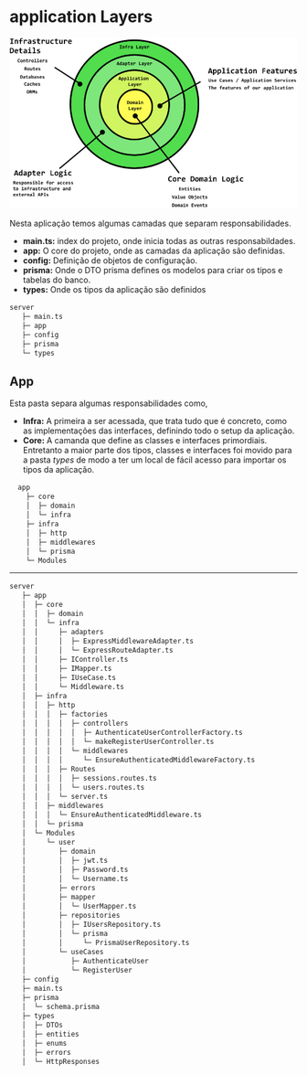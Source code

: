 # application Layers

![](Archtecture.jpg)

Nesta aplicação temos algumas camadas que separam responsabilidades.

*   **main.ts:** index do projeto, onde inicia todas as outras responsabildades.
*   **app:** O core do projeto, onde as camadas da aplicação são definidas.
*   **config:** Definição de objetos de configuração.
*   **prisma:** Onde o DTO prisma defines os modelos para criar os tipos e tabelas do banco.
*   **types:** Onde os tipos da aplicação são definidos

```
server
   ├─ main.ts
   ├─ app
   ├─ config
   ├─ prisma
   └─ types
```

## App
Esta pasta separa algumas responsabilidades como,

* **Infra:** A primeira a ser acessada, que trata tudo que é concreto, como as implementações das interfaces, definindo todo o setup da aplicação.
* **Core:** A camanda que define as classes e interfaces primordiais. Entretanto a maior parte dos tipos, classes e interfaces foi movido para a pasta *types* de modo a ter um local de fácil acesso para importar os tipos da aplicação.


```
  app
    ├─ core
    │  ├─ domain
    │  └─ infra
    ├─ infra
    │  ├─ http
    │  ├─ middlewares
    │  └─ prisma
    └─ Modules
```

------------

```
server
   ├─ app
   │  ├─ core
   │  │  ├─ domain
   │  │  └─ infra
   │  │     ├─ adapters
   │  │     │  ├─ ExpressMiddlewareAdapter.ts
   │  │     │  └─ ExpressRouteAdapter.ts
   │  │     ├─ IController.ts
   │  │     ├─ IMapper.ts
   │  │     ├─ IUseCase.ts
   │  │     └─ Middleware.ts
   │  ├─ infra
   │  │  ├─ http
   │  │  │  ├─ factories
   │  │  │  │  ├─ controllers
   │  │  │  │  │  ├─ AuthenticateUserControllerFactory.ts
   │  │  │  │  │  └─ makeRegisterUserController.ts
   │  │  │  │  └─ middlewares
   │  │  │  │     └─ EnsureAuthenticatedMiddlewareFactory.ts
   │  │  │  ├─ Routes
   │  │  │  │  ├─ sessions.routes.ts
   │  │  │  │  └─ users.routes.ts
   │  │  │  └─ server.ts
   │  │  ├─ middlewares
   │  │  │  └─ EnsureAuthenticatedMiddleware.ts
   │  │  └─ prisma
   │  └─ Modules
   │     └─ user
   │        ├─ domain
   │        │  ├─ jwt.ts
   │        │  ├─ Password.ts
   │        │  └─ Username.ts
   │        ├─ errors
   │        ├─ mapper
   │        │  └─ UserMapper.ts
   │        ├─ repositories
   │        │  ├─ IUsersRepository.ts
   │        │  └─ prisma
   │        │     └─ PrismaUserRepository.ts
   │        └─ useCases
   │           ├─ AuthenticateUser
   │           └─ RegisterUser
   ├─ config
   ├─ main.ts
   ├─ prisma
   │  └─ schema.prisma
   ├─ types
   │  ├─ DTOs
   │  ├─ entities
   │  ├─ enums
   │  ├─ errors
   │  └─ HttpResponses
```